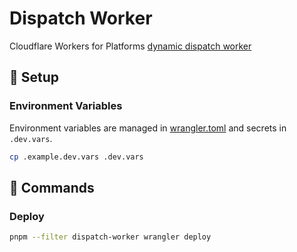 # Dispatch Worker

Cloudflare Workers for Platforms [dynamic dispatch worker](https://developers.cloudflare.com/cloudflare-for-platforms/workers-for-platforms/reference/how-workers-for-platforms-works/#dynamic-dispatch-worker)

## :wrench: Setup

### Environment Variables

Environment variables are managed in [wrangler.toml](./wrangler.toml) and secrets in `.dev.vars`.

```bash
cp .example.dev.vars .dev.vars
```

## 🧞 Commands

### Deploy

```bash
pnpm --filter dispatch-worker wrangler deploy
```
